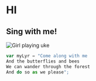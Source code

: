 # HI
## Sing with me!
![Girl playing uke](https://media.tenor.com/uMtMsxWMXhMAAAAj/amelia-watson-hololive.gif)
``` javascript
var myLyr = "Come along with me
And the butterflies and bees
We can wander through the forest
And do so as we please";
```

